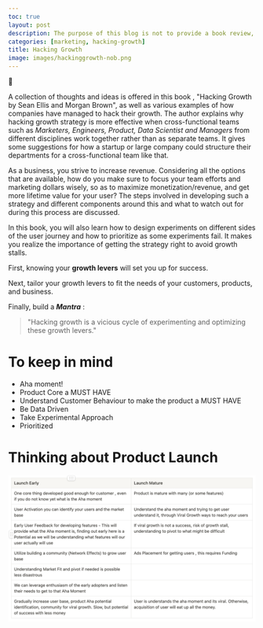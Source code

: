 ```yaml
---
toc: true
layout: post
description: The purpose of this blog is not to provide a book review, but rather thoughts I grew to connect with while reading the book, "Hacking Growth by Sean Ellis and Morgan Brown".
categories: [marketing, hacking-growth]
title: Hacking Growth
image: images/hackinggrowth-nob.png
---
```


:rocket:

A collection of thoughts and ideas is offered in this book , "Hacking Growth by Sean Ellis and Morgan Brown", as well as various examples of how companies have managed to hack their growth. The author explains why hacking growth strategy is more effective when cross-functional teams such as *Marketers, Engineers, Product, Data Scientist and Managers* from different disciplines work together rather than as separate teams. It gives some suggestions for how a startup or large company could structure their departments for a cross-functional team like that.

As a business, you strive to increase revenue. Considering all the options that are available, how do you make sure to focus your team efforts and marketing dollars wisely, so as to maximize monetization/revenue, and get more lifetime value for your user? The steps involved in developing such a strategy and different components around this and what to watch out for during this process are discussed.

In this book, you will also learn how to design experiments on different sides of the user journey and how to prioritize as some experiments fail. It makes you realize the importance of getting the strategy right to avoid growth stalls.

First, knowing your **growth levers** will set you up for success. 

Next, tailor your growth levers to fit the needs of your customers, products, and business.

Finally, build a ***Mantra*** :

> "Hacking growth is a vicious cycle of experimenting and optimizing these growth levers."



# To keep in mind

- Aha moment!
- Product Core a MUST HAVE
- Understand Customer Behaviour to make the product a MUST HAVE
- Be Data Driven
- Take Experimental Approach
- Prioritized

# Thinking about Product Launch

![](./images/product-launch.png)
